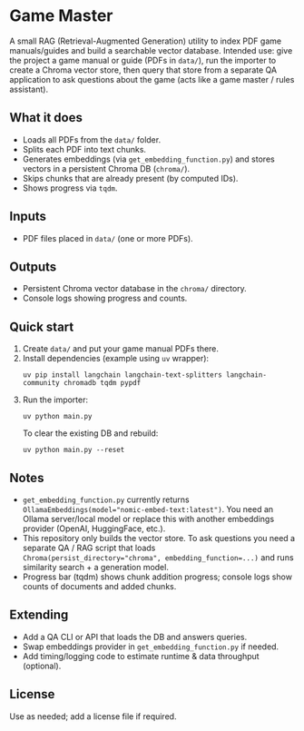 # Game Master

A small RAG (Retrieval-Augmented Generation) utility to index PDF game manuals/guides and build a searchable vector database. Intended use: give the project a game manual or guide (PDFs in `data/`), run the importer to create a Chroma vector store, then query that store from a separate QA application to ask questions about the game (acts like a game master / rules assistant).

## What it does
- Loads all PDFs from the `data/` folder.
- Splits each PDF into text chunks.
- Generates embeddings (via `get_embedding_function.py`) and stores vectors in a persistent Chroma DB (`chroma/`).
- Skips chunks that are already present (by computed IDs).
- Shows progress via `tqdm`.

## Inputs
- PDF files placed in `data/` (one or more PDFs).

## Outputs
- Persistent Chroma vector database in the `chroma/` directory.
- Console logs showing progress and counts.

## Quick start

1. Create `data/` and put your game manual PDFs there.
2. Install dependencies (example using `uv` wrapper):
   ```
   uv pip install langchain langchain-text-splitters langchain-community chromadb tqdm pypdf
   ```
3. Run the importer:
   ```
   uv python main.py
   ```
   To clear the existing DB and rebuild:
   ```
   uv python main.py --reset
   ```

## Notes
- `get_embedding_function.py` currently returns `OllamaEmbeddings(model="nomic-embed-text:latest")`. You need an Ollama server/local model or replace this with another embeddings provider (OpenAI, HuggingFace, etc.).
- This repository only builds the vector store. To ask questions you need a separate QA / RAG script that loads `Chroma(persist_directory="chroma", embedding_function=...)` and runs similarity search + a generation model.
- Progress bar (tqdm) shows chunk addition progress; console logs show counts of documents and added chunks.

## Extending
- Add a QA CLI or API that loads the DB and answers queries.
- Swap embeddings provider in `get_embedding_function.py` if needed.
- Add timing/logging code to estimate runtime & data throughput (optional).

## License
Use as needed; add a license file if required.
